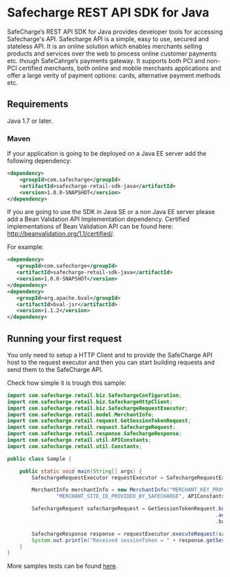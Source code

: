 # Safecharge REST API SDK for Java

SafeCharge’s REST API SDK for Java provides developer tools for accessing Safecharge's API. Safecharge API is a simple, easy to use, secured and stateless API. 
                                                                                                     It is an online solution which enables merchants selling products and services over the web to process online customer payments etc. though SafeCahrge’s payments gateway.
                                                                                                     It supports both PCI and non-PCI certified merchants, both online and mobile merchants applications and offer a large verity of payment options: cards, alternative payment methods etc.  

## Requirements

Java 1.7 or later.

### Maven

If your application is going to be deployed on a Java EE server add the following dependency:

```xml
<dependency>    
    <groupId>com.safecharge</groupId>
    <artifactId>safecharge-retail-sdk-java</artifactId>
    <version>1.0.0-SNAPSHOT</version>
</dependency>
```

If you are going to use the SDK in Java SE or a non Java EE server please add a Bean Validation API Implementation dependency. Certified implementations of Bean Validation API can be found here: http://beanvalidation.org/1.1/certified/. 

For example:

 ```xml
<dependency>    
    <groupId>com.safecharge</groupId>
    <artifactId>safecharge-retail-sdk-java</artifactId>
    <version>1.0.0-SNAPSHOT</version>
</dependency>
<dependency>
    <groupId>org.apache.bval</groupId>
    <artifactId>bval-jsr</artifactId>
    <version>1.1.2</version>
</dependency>
 ```

## Running your first request

You only need to setup a HTTP Client and to provide the SafeCharge API host to the request executor and then you can start building requests and send them to the SafeCharge API. 

Check how simple it is trough this sample:

```java
import com.safecharge.retail.biz.SafechargeConfiguration;
import com.safecharge.retail.biz.SafechargeHttpClient;
import com.safecharge.retail.biz.SafechargeRequestExecutor;
import com.safecharge.retail.model.MerchantInfo;
import com.safecharge.retail.request.GetSessionTokenRequest;
import com.safecharge.retail.request.SafechargeRequest;
import com.safecharge.retail.response.SafechargeResponse;
import com.safecharge.retail.util.APIConstants;
import com.safecharge.retail.util.Constants;

public class Sample {

    public static void main(String[] args) {
        SafechargeRequestExecutor requestExecutor = SafechargeRequestExecutor.getInstance();

        MerchantInfo merchantInfo = new MerchantInfo("MERCHANT_KEY_PROVIDED_BY_SAFECHARGE", "MERCHANT_ID_PROVIDED_BY_SAFECHARGE",
                "MERCHANT_SITE_ID_PROVIDED_BY_SAFECHARGE", APIConstants.INTEGRATION_HOST, Constants.HashAlgorithm.SHA256);

        SafechargeRequest safechargeRequest = GetSessionTokenRequest.builder()
                                                                    .addMerchantInfo(merchantInfo)
                                                                    .build();

        SafechargeResponse response = requestExecutor.executeRequest(safechargeRequest);
        System.out.println("Received sessionToken = " + response.getSessionToken());
    }
}
```
More samples tests can be found [here](https://github.com/SafechargeBulgaria/safecharge-retail-java/tree/master/src/test/java/com/safecharge/retail/test/workflow/).